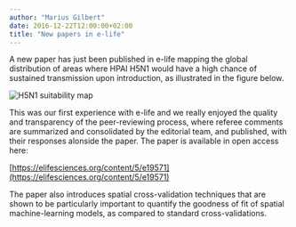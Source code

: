 ```yaml
---
author: "Marius Gilbert"
date: 2016-12-22T12:00:00+02:00
title: "New papers in e-life"
---
```

A new paper has just been published in e-life mapping the global distribution of areas where HPAI H5N1 would have a high chance of sustained transmission upon introduction, as illustrated in the figure below.

![H5N1 suitability map](/images/h5n1map.png)

This was our first experience with e-life and we really enjoyed the quality and transparency of the peer-reviewing process, where referee comments are summarized and consolidated by the editorial team, and published, with their responses alonside the paper. The paper is available in open access here:

[https://elifesciences.org/content/5/e19571](https://elifesciences.org/content/5/e19571)

The paper also introduces spatial cross-validation techniques that are shown to be particularly important to quantify the goodness of fit of spatial machine-learning models, as compared to standard cross-validations. 
